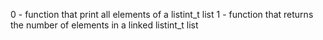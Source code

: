 0 - function that print all elements of a listint_t list
1 - function that returns the number of elements in a linked listint_t list
